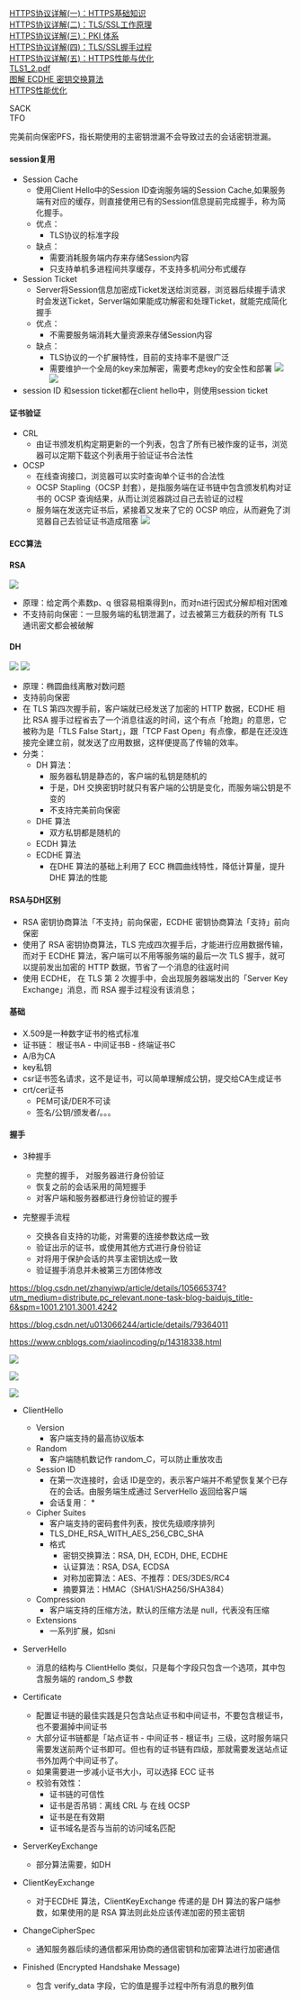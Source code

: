 [HTTPS协议详解(一)：HTTPS基础知识](https://blog.csdn.net/hherima/article/details/52469267)  
[HTTPS协议详解(二)：TLS/SSL工作原理](https://blog.csdn.net/hherima/article/details/52469360)  
[HTTPS协议详解(三)：PKI 体系](https://blog.csdn.net/hherima/article/details/52469488)  
[HTTPS协议详解(四)：TLS/SSL握手过程](https://blog.csdn.net/hherima/article/details/52469674)  
[HTTPS协议详解(五)：HTTPS性能与优化](https://blog.csdn.net/hherima/article/details/52469787)  
[TLS1_2.pdf](https://tools.ietf.org/pdf/rfc5246.pdf)  
[图解 ECDHE 密钥交换算法](https://www.cnblogs.com/xiaolincoding/p/14318338.html)  
[HTTPS性能优化](https://toutiao.io/posts/d6nu08/preview)  

SACK  
TFO  

完美前向保密PFS，指长期使用的主密钥泄漏不会导致过去的会话密钥泄漏。




#### session复用
* Session Cache
    * 使用Client Hello中的Session ID查询服务端的Session Cache,如果服务端有对应的缓存，则直接使用已有的Session信息提前完成握手，称为简化握手。
    * 优点：
        * TLS协议的标准字段
    * 缺点：
        * 需要消耗服务端内存来存储Session内容
        * 只支持单机多进程间共享缓存，不支持多机间分布式缓存
* Session Ticket
    * Server将Session信息加密成Ticket发送给浏览器，浏览器后续握手请求时会发送Ticket，Server端如果能成功解密和处理Ticket，就能完成简化握手
    * 优点：
        * 不需要服务端消耗大量资源来存储Session内容
    * 缺点：
        * TLS协议的一个扩展特性，目前的支持率不是很广泛
        * 需要维护一个全局的key来加解密，需要考虑key的安全性和部署
![](https://st.imququ.com/i/webp/static/uploads/2015/11/tls-new-session-ticket.png.webp)
![](https://st.imququ.com/i/webp/static/uploads/2015/11/tls-session-ticket.png.webp)
* session ID 和session ticket都在client hello中，则使用session ticket

#### 证书验证
* CRL 
    * 由证书颁发机构定期更新的一个列表，包含了所有已被作废的证书，浏览器可以定期下载这个列表用于验证证书合法性
* OCSP
    * 在线查询接口，浏览器可以实时查询单个证书的合法性
    * OCSP Stapling（OCSP 封套），是指服务端在证书链中包含颁发机构对证书的 OCSP 查询结果，从而让浏览器跳过自己去验证的过程
    * 服务端在发送完证书后，紧接着又发来了它的 OCSP 响应，从而避免了浏览器自己去验证证书造成阻塞
![](https://st.imququ.com/i/webp/static/uploads/2015/11/tls-ocsp-response.png.webp)

#### ECC算法


#### RSA
![](https://cdn.jsdelivr.net/gh/xiaolincoder/ImageHost4@main/%E7%BD%91%E7%BB%9C/https/tls%E5%9B%9B%E6%AC%A1%E6%8F%A1%E6%89%8B.png)
* 原理：给定两个素数p、q 很容易相乘得到n，而对n进行因式分解却相对困难
* 不支持前向保密：一旦服务端的私钥泄漏了，过去被第三方截获的所有 TLS 通讯密文都会被破解

#### DH
![](https://cdn.jsdelivr.net/gh/xiaolincoder/ImageHost4@main/%E7%BD%91%E7%BB%9C/https/dh.png)
![](https://cdn.jsdelivr.net/gh/xiaolincoder/ImageHost4@main/%E7%BD%91%E7%BB%9C/https/ech_tls%E6%8F%A1%E6%89%8B.png)
* 原理：椭圆曲线离散对数问题
* 支持前向保密
* 在 TLS 第四次握手前，客户端就已经发送了加密的 HTTP 数据，ECDHE 相比 RSA 握手过程省去了一个消息往返的时间，这个有点「抢跑」的意思，它被称为是「TLS False Start」，跟「TCP Fast Open」有点像，都是在还没连接完全建立前，就发送了应用数据，这样便提高了传输的效率。
* 分类：
    * DH 算法：
        * 服务器私钥是静态的，客户端的私钥是随机的
        * 于是，DH 交换密钥时就只有客户端的公钥是变化，而服务端公钥是不变的
        * 不支持完美前向保密
    * DHE 算法
        * 双方私钥都是随机的
    * ECDH 算法 
    * ECDHE 算法
        * 在DHE 算法的基础上利用了 ECC 椭圆曲线特性，降低计算量，提升 DHE 算法的性能

#### RSA与DH区别
* RSA 密钥协商算法「不支持」前向保密，ECDHE 密钥协商算法「支持」前向保密
* 使用了 RSA 密钥协商算法，TLS 完成四次握手后，才能进行应用数据传输，而对于 ECDHE 算法，客户端可以不用等服务端的最后一次 TLS 握手，就可以提前发出加密的 HTTP 数据，节省了一个消息的往返时间
* 使用 ECDHE， 在 TLS 第 2 次握手中，会出现服务器端发出的「Server Key Exchange」消息，而 RSA 握手过程没有该消息；

#### 基础
* X.509是一种数字证书的格式标准
* 证书链： 根证书A - 中间证书B - 终端证书C
* A/B为CA
* key私钥
* csr证书签名请求，这不是证书，可以简单理解成公钥，提交给CA生成证书
* crt/cer证书
	* PEM可读/DER不可读
	* 签名/公钥/颁发者/。。。

#### 握手
* 3种握手
	* 完整的握手， 对服务器进行身份验证
	* 恢复之前的会话采用的简短握手
	* 对客户端和服务器都进行身份验证的握手
	
* 完整握手流程
	* 交换各自支持的功能，对需要的连接参数达成一致
	* 验证出示的证书，或使用其他方式进行身份验证
	* 对将用于保护会话的共享主密钥达成一致
	* 验证握手消息并未被第三方团体修改

https://blog.csdn.net/zhanyiwp/article/details/105665374?utm_medium=distribute.pc_relevant.none-task-blog-baidujs_title-6&spm=1001.2101.3001.4242

https://blog.csdn.net/u013066244/article/details/79364011

https://www.cnblogs.com/xiaolincoding/p/14318338.html

![](https://img-blog.csdnimg.cn/2020042119095762.png?x-oss-process=image/watermark,type_ZmFuZ3poZW5naGVpdGk,shadow_10,text_aHR0cHM6Ly9ibG9nLmNzZG4ubmV0L3poYW55aXdw,size_16,color_FFFFFF,t_70)

![](https://img-blog.csdnimg.cn/20200421192408350.png?x-oss-process=image/watermark,type_ZmFuZ3poZW5naGVpdGk,shadow_10,text_aHR0cHM6Ly9ibG9nLmNzZG4ubmV0L3poYW55aXdw,size_16,color_FFFFFF,t_70)

![](https://img-blog.csdnimg.cn/20200421192232478.png?x-oss-process=image/watermark,type_ZmFuZ3poZW5naGVpdGk,shadow_10,text_aHR0cHM6Ly9ibG9nLmNzZG4ubmV0L3poYW55aXdw,size_16,color_FFFFFF,t_70)

* ClientHello
	* Version
		* 客户端支持的最高协议版本
	* Random
		* 客户端随机数记作 random_C，可以防止重放攻击
	* Session ID
		* 在第一次连接时，会话 ID是空的，表示客户端并不希望恢复某个已存在的会话。由服务端生成通过 ServerHello 返回给客户端
		* 会话复用：
		    * 
	* Cipher Suites
		* 客户端支持的密码套件列表，按优先级顺序排列
		* TLS_DHE_RSA_WITH_AES_256_CBC_SHA
		* 格式
			* 密钥交换算法：RSA, DH, ECDH, DHE, ECDHE
			* 认证算法：RSA, DSA, ECDSA
			* 对称加密算法：AES、不推荐：DES/3DES/RC4
			* 摘要算法：HMAC（SHA1/SHA256/SHA384）
	* Compression
		* 客户端支持的压缩方法，默认的压缩方法是 null，代表没有压缩
	* Extensions
		* 一系列扩展，如sni
		
* ServerHello
	* 消息的结构与 ClientHello 类似，只是每个字段只包含一个选项，其中包含服务端的 random_S 参数
	
* Certificate
    * 配置证书链的最佳实践是只包含站点证书和中间证书，不要包含根证书，也不要漏掉中间证书
	* 大部分证书链都是「站点证书 - 中间证书 - 根证书」三级，这时服务端只需要发送前两个证书即可。但也有的证书链有四级，那就需要发送站点证书外加两个中间证书了。
	* 如果需要进一步减小证书大小，可以选择 ECC 证书
	* 校验有效性：
	    * 证书链的可信性
	    * 证书是否吊销：离线 CRL 与 在线 OCSP
	    * 证书是在有效期 
	    * 证书域名是否与当前的访问域名匹配

* ServerKeyExchange
    * 部分算法需要，如DH

* ClientKeyExchange
    * 对于ECDHE 算法，ClientKeyExchange 传递的是 DH 算法的客户端参数，如果使用的是 RSA 算法则此处应该传递加密的预主密钥

* ChangeCipherSpec
    * 通知服务器后续的通信都采用协商的通信密钥和加密算法进行加密通信

* Finished (Encrypted Handshake Message)
    * 包含 verify_data 字段，它的值是握手过程中所有消息的散列值
